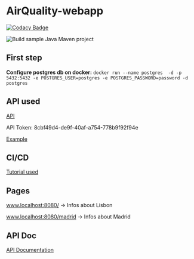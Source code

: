 # AirQuality-webapp

[![Codacy Badge](https://api.codacy.com/project/badge/Grade/d962c5764bbf4569b394e2b62a7bf542)](https://www.codacy.com/manual/tomas99batista/AirQuality-WebApp?utm_source=github.com&amp;utm_medium=referral&amp;utm_content=tomas99batista/AirQuality-WebApp&amp;utm_campaign=Badge_Grade)

![Build sample Java Maven project](https://github.com/tomas99batista/AirQuality-WebApp/workflows/Build%20sample%20Java%20Maven%20project/badge.svg)

## First step
**Configure postgres db on docker:** ```docker run --name postgres  -d -p 5432:5432 -e POSTGRES_USER=postgres -e POSTGRES_PASSWORD=password -d postgres```

## API used
[API](https://api-docs.airvisual.com/?version=latest)

API Token: 8cbf49d4-de9f-40af-a754-778b9f92f94e

[Example](https://api.waqi.info/feed/beijing/?token=41b33a02bd2d16e5f587310917b819e826cdbb58)

## CI/CD 
[Tutorial used](https://medium.com/faun/continuous-integration-of-java-project-with-github-actions-7a8a0e8246ef)

## Pages
www.localhost:8080/ -> Infos about Lisbon

www.localhost:8080/madrid -> Infos about Madrid

## API Doc
[API Documentation](https://documenter.getpostman.com/view/9124304/SzYgSbE4?version=latest)
